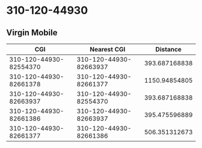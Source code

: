 # 310-120-44930
## Virgin Mobile


| CGI | Nearest CGI | Distance |
|-----|-------------|----------|
| 310-120-44930-82554370 | 310-120-44930-82663937 | 393.687168838 |
| 310-120-44930-82661378 | 310-120-44930-82661377 | 1150.94854805 |
| 310-120-44930-82663937 | 310-120-44930-82554370 | 393.687168838 |
| 310-120-44930-82661386 | 310-120-44930-82663937 | 395.475596889 |
| 310-120-44930-82661377 | 310-120-44930-82661386 | 506.351312673 |
